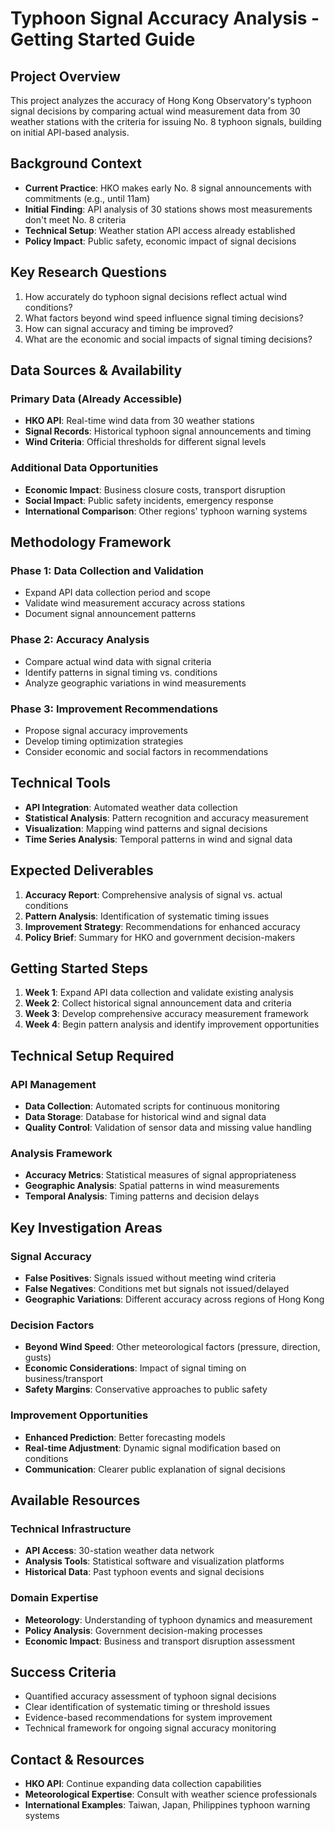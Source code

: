 # Typhoon Signal Accuracy Analysis - Getting Started Guide

## Project Overview
This project analyzes the accuracy of Hong Kong Observatory's typhoon signal decisions by comparing actual wind measurement data from 30 weather stations with the criteria for issuing No. 8 typhoon signals, building on initial API-based analysis.

## Background Context
- **Current Practice**: HKO makes early No. 8 signal announcements with commitments (e.g., until 11am)
- **Initial Finding**: API analysis of 30 stations shows most measurements don't meet No. 8 criteria
- **Technical Setup**: Weather station API access already established
- **Policy Impact**: Public safety, economic impact of signal decisions

## Key Research Questions
1. How accurately do typhoon signal decisions reflect actual wind conditions?
2. What factors beyond wind speed influence signal timing decisions?
3. How can signal accuracy and timing be improved?
4. What are the economic and social impacts of signal timing decisions?

## Data Sources & Availability
### Primary Data (Already Accessible)
- **HKO API**: Real-time wind data from 30 weather stations
- **Signal Records**: Historical typhoon signal announcements and timing
- **Wind Criteria**: Official thresholds for different signal levels

### Additional Data Opportunities
- **Economic Impact**: Business closure costs, transport disruption
- **Social Impact**: Public safety incidents, emergency response
- **International Comparison**: Other regions' typhoon warning systems

## Methodology Framework
### Phase 1: Data Collection and Validation
- Expand API data collection period and scope
- Validate wind measurement accuracy across stations
- Document signal announcement patterns

### Phase 2: Accuracy Analysis
- Compare actual wind data with signal criteria
- Identify patterns in signal timing vs. conditions
- Analyze geographic variations in wind measurements

### Phase 3: Improvement Recommendations
- Propose signal accuracy improvements
- Develop timing optimization strategies
- Consider economic and social factors in recommendations

## Technical Tools
- **API Integration**: Automated weather data collection
- **Statistical Analysis**: Pattern recognition and accuracy measurement
- **Visualization**: Mapping wind patterns and signal decisions
- **Time Series Analysis**: Temporal patterns in wind and signal data

## Expected Deliverables
1. **Accuracy Report**: Comprehensive analysis of signal vs. actual conditions
2. **Pattern Analysis**: Identification of systematic timing issues
3. **Improvement Strategy**: Recommendations for enhanced accuracy
4. **Policy Brief**: Summary for HKO and government decision-makers

## Getting Started Steps
1. **Week 1**: Expand API data collection and validate existing analysis
2. **Week 2**: Collect historical signal announcement data and criteria
3. **Week 3**: Develop comprehensive accuracy measurement framework
4. **Week 4**: Begin pattern analysis and identify improvement opportunities

## Technical Setup Required
### API Management
- **Data Collection**: Automated scripts for continuous monitoring
- **Data Storage**: Database for historical wind and signal data
- **Quality Control**: Validation of sensor data and missing value handling

### Analysis Framework
- **Accuracy Metrics**: Statistical measures of signal appropriateness
- **Geographic Analysis**: Spatial patterns in wind measurements
- **Temporal Analysis**: Timing patterns and decision delays

## Key Investigation Areas
### Signal Accuracy
- **False Positives**: Signals issued without meeting wind criteria
- **False Negatives**: Conditions met but signals not issued/delayed
- **Geographic Variations**: Different accuracy across regions of Hong Kong

### Decision Factors
- **Beyond Wind Speed**: Other meteorological factors (pressure, direction, gusts)
- **Economic Considerations**: Impact of signal timing on business/transport
- **Safety Margins**: Conservative approaches to public safety

### Improvement Opportunities
- **Enhanced Prediction**: Better forecasting models
- **Real-time Adjustment**: Dynamic signal modification based on conditions
- **Communication**: Clearer public explanation of signal decisions

## Available Resources
### Technical Infrastructure
- **API Access**: 30-station weather data network
- **Analysis Tools**: Statistical software and visualization platforms
- **Historical Data**: Past typhoon events and signal decisions

### Domain Expertise
- **Meteorology**: Understanding of typhoon dynamics and measurement
- **Policy Analysis**: Government decision-making processes
- **Economic Impact**: Business and transport disruption assessment

## Success Criteria
- Quantified accuracy assessment of typhoon signal decisions
- Clear identification of systematic timing or threshold issues
- Evidence-based recommendations for system improvement
- Technical framework for ongoing signal accuracy monitoring

## Contact & Resources
- **HKO API**: Continue expanding data collection capabilities
- **Meteorological Expertise**: Consult with weather science professionals
- **International Examples**: Taiwan, Japan, Philippines typhoon warning systems